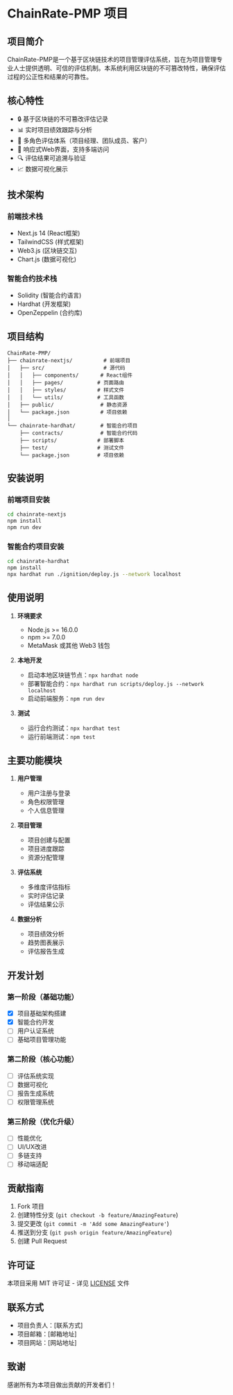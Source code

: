 # ChainRate-PMP 项目

## 项目简介
ChainRate-PMP是一个基于区块链技术的项目管理评估系统，旨在为项目管理专业人士提供透明、可信的评估机制。本系统利用区块链的不可篡改特性，确保评估过程的公正性和结果的可靠性。

## 核心特性
- 🔒 基于区块链的不可篡改评估记录
- 📊 实时项目绩效跟踪与分析
- 👥 多角色评估体系（项目经理、团队成员、客户）
- 📱 响应式Web界面，支持多端访问
- 🔍 评估结果可追溯与验证
- 📈 数据可视化展示

## 技术架构
### 前端技术栈
- Next.js 14 (React框架)
- TailwindCSS (样式框架)
- Web3.js (区块链交互)
- Chart.js (数据可视化)

### 智能合约技术栈
- Solidity (智能合约语言)
- Hardhat (开发框架)
- OpenZeppelin (合约库)

## 项目结构
```
ChainRate-PMP/
├── chainrate-nextjs/          # 前端项目
│   ├── src/                   # 源代码
│   │   ├── components/       # React组件
│   │   ├── pages/           # 页面路由
│   │   ├── styles/          # 样式文件
│   │   └── utils/           # 工具函数
│   ├── public/               # 静态资源
│   └── package.json          # 项目依赖
│
└── chainrate-hardhat/        # 智能合约项目
    ├── contracts/            # 智能合约代码
    ├── scripts/             # 部署脚本
    ├── test/                # 测试文件
    └── package.json         # 项目依赖
```

## 安装说明
### 前端项目安装
```bash
cd chainrate-nextjs
npm install
npm run dev
```

### 智能合约项目安装
```bash
cd chainrate-hardhat
npm install
npx hardhat run ./ignition/deploy.js --network localhost
```

## 使用说明
1. **环境要求**
   - Node.js >= 16.0.0
   - npm >= 7.0.0
   - MetaMask 或其他 Web3 钱包

2. **本地开发**
   - 启动本地区块链节点：`npx hardhat node`
   - 部署智能合约：`npx hardhat run scripts/deploy.js --network localhost`
   - 启动前端服务：`npm run dev`

3. **测试**
   - 运行合约测试：`npx hardhat test`
   - 运行前端测试：`npm test`

## 主要功能模块
1. **用户管理**
   - 用户注册与登录
   - 角色权限管理
   - 个人信息管理

2. **项目管理**
   - 项目创建与配置
   - 项目进度跟踪
   - 资源分配管理

3. **评估系统**
   - 多维度评估指标
   - 实时评估记录
   - 评估结果公示

4. **数据分析**
   - 项目绩效分析
   - 趋势图表展示
   - 评估报告生成

## 开发计划
### 第一阶段（基础功能）
- [x] 项目基础架构搭建
- [x] 智能合约开发
- [ ] 用户认证系统
- [ ] 基础项目管理功能

### 第二阶段（核心功能）
- [ ] 评估系统实现
- [ ] 数据可视化
- [ ] 报告生成系统
- [ ] 权限管理系统

### 第三阶段（优化升级）
- [ ] 性能优化
- [ ] UI/UX改进
- [ ] 多链支持
- [ ] 移动端适配

## 贡献指南
1. Fork 项目
2. 创建特性分支 (`git checkout -b feature/AmazingFeature`)
3. 提交更改 (`git commit -m 'Add some AmazingFeature'`)
4. 推送到分支 (`git push origin feature/AmazingFeature`)
5. 创建 Pull Request

## 许可证
本项目采用 MIT 许可证 - 详见 [LICENSE](LICENSE) 文件

## 联系方式
- 项目负责人：[联系方式]
- 项目邮箱：[邮箱地址]
- 项目网站：[网站地址]

## 致谢
感谢所有为本项目做出贡献的开发者们！ 